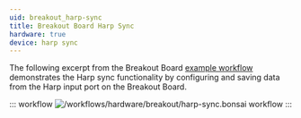```yaml
---
uid: breakout_harp-sync
title: Breakout Board Harp Sync
hardware: true
device: harp sync
---
```


The following excerpt from the Breakout Board [example workflow](xref:breakout_workflow)
demonstrates the Harp sync functionality by configuring and saving data from the Harp input port on the
Breakout Board.

::: workflow
![/workflows/hardware/breakout/harp-sync.bonsai workflow](../../../workflows/hardware/breakout/harp-sync.bonsai)
:::